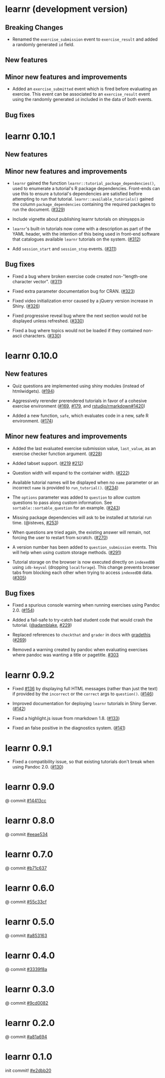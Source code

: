 learnr (development version)
===========

## Breaking Changes

* Renamed the `exercise_submission` event to `exercise_result` and added a randomly generated `id` field.

## New features

## Minor new features and improvements

* Added an `exercise_submitted` event which is fired before evaluating an exercise. This event can be associated to an `exercise_result` event using the randomly generated `id` included in the data of both events.

## Bug fixes


learnr 0.10.1
===========

## New features

## Minor new features and improvements

* `learnr` gained the function `learnr::tutorial_package_dependencies()`, used to enumerate a tutorial's R package dependencies. Front-ends can use this to ensure a tutorial's dependencies are satisfied before attempting to run that tutorial. `learnr::available_tutorials()` gained the column `package_dependencies` containing the required packages to run the document. ([#329](https://github.com/rstudio/learnr/pull/329))

* Include vignette about publishing learnr tutorials on shinyapps.io

* `learnr`'s built-in tutorials now come with a description as part of the YAML header, with the intention of this being used in front-end software that catalogues available `learnr` tutorials on the system. ([#312](https://github.com/rstudio/learnr/issues/312))

* Add `session_start` and `session_stop` events. ([#311](https://github.com/rstudio/learnr/pull/328))

## Bug fixes

* Fixed a bug where broken exercise code created non-"length-one character vector". ([#311](https://github.com/rstudio/learnr/pull/311))

* Fixed extra parameter documentation bug for CRAN. ([#323](https://github.com/rstudio/learnr/pull/323))

* Fixed video initialization error caused by a jQuery version increase in Shiny. ([#326](https://github.com/rstudio/learnr/pull/326))

* Fixed progressive reveal bug where the next section would not be displayed unless refreshed. ([#330](https://github.com/rstudio/learnr/pull/330))

* Fixed a bug where topics would not be loaded if they contained non-ascii characters. ([#330](https://github.com/rstudio/learnr/pull/330))


learnr 0.10.0
===========

## New features

* Quiz questions are implemented using shiny modules (instead of htmlwidgets). ([#194](https://github.com/rstudio/learnr/pull/194))

* Aggressively rerender prerendered tutorials in favor of a cohesive exercise environment ([#169](https://github.com/rstudio/learnr/issues/169), [#179](https://github.com/rstudio/learnr/pull/179), and [rstudio/rmarkdown#1420](https://github.com/rstudio/rmarkdown/pull/1420))

* Added a new function, `safe`, which evaluates code in a new, safe R environment. ([#174](https://github.com/rstudio/learnr/pull/174))

## Minor new features and improvements

* Added the last evaluated exercise submission value, `last_value`, as an exercise checker function argument. ([#228](https://github.com/rstudio/learnr/pull/228))

* Added tabset support. ([#219](https://github.com/rstudio/learnr/pull/219) [#212](https://github.com/rstudio/learnr/issues/212))

* Question width will expand to the container width. ([#222](https://github.com/rstudio/learnr/pull/222))

* Available tutorial names will be displayed when no `name` parameter or an incorrect `name` is provided to `run_tutorial()`. ([#234](https://github.com/rstudio/learnr/pull/234))

* The `options` parameter was added to `question` to allow custom questions to pass along custom information.  See `sortable::sortable_question` for an example. ([#243](https://github.com/rstudio/learnr/pull/243))

* Missing package dependencies will ask to be installed at tutorial run time. (@isteves, [#253](https://github.com/rstudio/learnr/issues/253))

* When questions are tried again, the existing answer will remain, not forcing the user to restart from scratch. ([#270](https://github.com/rstudio/learnr/issues/270))

* A version number has been added to `question_submission` events.  This will help when using custom storage methods. ([#291](https://github.com/rstudio/learnr/pull/291))

* Tutorial storage on the browser is now executed directly on `indexedDB` using `idb-keyval` (dropping `localforage`).  This change prevents browser tabs from blocking each other when trying to access `indexedDB` data. ([#305](https://github.com/rstudio/learnr/pull/305))

## Bug fixes

* Fixed a spurious console warning when running exercises using Pandoc 2.0. ([#154](https://github.com/rstudio/learnr/issues/154))

* Added a fail-safe to try-catch bad student code that would crash the tutorial. ([@adamblake](https://github.com/adamblake), [#229](https://github.com/rstudio/learnr/issues/229))

* Replaced references to `checkthat` and `grader` in docs with [gradethis](https://github.com/rstudio-education/gradethis) ([#269](https://github.com/rstudio/learnr/issues/269))

* Removed a warning created by pandoc when evaluating exercises where pandoc was wanting a title or pagetitle. [#303](https://github.com/rstudio/learnr/pull/303)



learnr 0.9.2
===========

* Fixed [#136](https://github.com/rstudio/learnr/issues/136) by displaying full HTML messages (rather than just the text) if provided by the `incorrect` or the `correct` args to `question()`. ([#146](https://github.com/rstudio/learnr/pull/146))

* Improved documentation for deploying `learnr` tutorials in Shiny Server. ([#142](https://github.com/rstudio/learnr/issues/142))

* Fixed a highlight.js issue from rmarkdown 1.8. ([#133](https://github.com/rstudio/learnr/issues/133))

* Fixed an false positive in the diagnostics system. ([#141](https://github.com/rstudio/learnr/issues/141))

learnr 0.9.1
===========

* Fixed a compatibility issue, so that existing tutorials don't break when using Pandoc 2.0. ([#130](https://github.com/rstudio/learnr/pull/130))

learnr 0.9.0
===========

@ commit [#14413cc](https://github.com/rstudio/learnr/commit/14413cc7ea20fa3b5938b29fab2b01282e6f0c1f)

learnr 0.8.0
===========

@ commit [#eeae534](https://github.com/rstudio/learnr/commit/eeae534fa792dcd369075a90b59b042ad26f945f)

learnr 0.7.0
===========

@ commit [#b71c637](https://github.com/rstudio/learnr/commit/b71c637cb0b1e0cb817e8e0c2fa56a4fcabd58dd)

learnr 0.6.0
===========

@ commit [#55c33cf](https://github.com/rstudio/learnr/commit/55c33cf616d3259c508ae234d301964c599a3039)

learnr 0.5.0
===========

@ commit [#a853163](https://github.com/rstudio/learnr/commit/a8531633f38c13333da6e1c76c6cb6c720e299dd)

learnr 0.4.0
===========

@ commit [#3339f8a](https://github.com/rstudio/learnr/commit/3339f8aaa2d0402622b1881aa42fcc78ea87db51)

learnr 0.3.0
===========

@ commit [#9cd0082](https://github.com/rstudio/learnr/commit/9cd00828bfa2429d88ad9efdbd51ad8475a6efb2)

learnr 0.2.0
===========

@ commit [#a81a694](https://github.com/rstudio/learnr/commit/a81a69498823d860f54c153128719e280de3d831)

learnr 0.1.0
===========

init commit! [#e2dbb20](https://github.com/rstudio/learnr/commit/e2dbb20d8fb7208cffcb339ea0fc5a8c9c45adb5)
